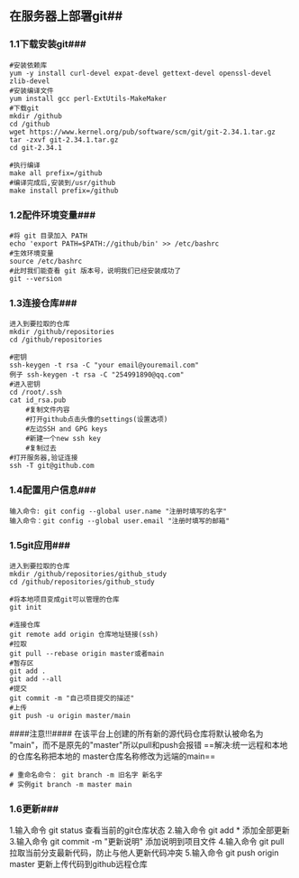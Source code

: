 ##	在服务器上部署git##
###	1.1下载安装git###
```shell
#安装依赖库
yum -y install curl-devel expat-devel gettext-devel openssl-devel zlib-devel
#安装编译文件
yum install gcc perl-ExtUtils-MakeMaker
#下载git
mkdir /github
cd /github
wget https://www.kernel.org/pub/software/scm/git/git-2.34.1.tar.gz
tar -zxvf git-2.34.1.tar.gz
cd git-2.34.1

#执行编译
make all prefix=/github
#编译完成后,安装到/usr/github
make install prefix=/github

```

###	1.2配件环境变量###
```shell
#将 git 目录加入 PATH
echo 'export PATH=$PATH://github/bin' >> /etc/bashrc
#生效环境变量
source /etc/bashrc
#此时我们能查看 git 版本号，说明我们已经安装成功了
git --version
```
###	1.3连接仓库###
```shell
进入到要拉取的仓库
mkdir /github/repositories
cd /github/repositories

#密钥
ssh-keygen -t rsa -C "your email@youremail.com"
例子 ssh-keygen -t rsa -C "254991890@qq.com"
#进入密钥
cd /root/.ssh
cat id_rsa.pub
	#复制文件内容
	#打开github点击头像的settings(设置选项)
	#左边SSH and GPG keys
	#新建一个new ssh key
	#复制过去
#打开服务器,验证连接
ssh -T git@github.com
```

###	1.4配置用户信息###
```shell
输入命令: git config --global user.name "注册时填写的名字" 
输入命令：git config --global user.email "注册时填写的邮箱" 
```

###	1.5git应用###
```shell
进入到要拉取的仓库
mkdir /github/repositories/github_study
cd /github/repositories/github_study

#将本地项目变成git可以管理的仓库
git init

#连接仓库
git remote add origin 仓库地址链接(ssh)
#拉取
git pull --rebase origin master或者main
#暂存区
git add .
git add --all
#提交
git commit -m "自己项目提交的描述"
#上传
git push -u origin master/main 
```
####注意!!!####
在该平台上创建的所有新的源代码仓库将默认被命名为 "main"，而不是原先的"master"所以pull和push会报错
==解决:统一远程和本地的仓库名称把本地的 master仓库名称修改为远端的main==
```shell
# 重命名命令： git branch -m 旧名字 新名字        
# 实例git branch -m master main
```
###	1.6更新###
1.输入命令 git status 查看当前的git仓库状态
2.输入命令 git add * 添加全部更新
3.输入命令 git commit -m "更新说明" 添加说明到项目文件
4.输入命令 git pull 拉取当前分支最新代码，防止与他人更新代码冲突
5.输入命令 git push origin master  更新上传代码到github远程仓库	
